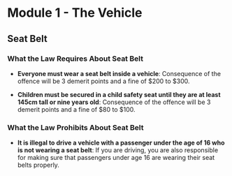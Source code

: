 # Module 1 - The Vehicle


## Seat Belt

### What the Law Requires About Seat Belt

- **Everyone must wear a seat belt inside a vehicle**: Consequence of the offence will be 3 demerit points and a fine of $200 to $300.

- **Children must be secured in a child safety seat until they are at least 145cm tall or nine years old**: Consequence of the offence will be 3 demerit points and a fine of $80 to $100.


### What the Law Prohibits About Seat Belt

- **It is illegal to drive a vehicle with a passenger under the age of 16 who is not wearing a seat belt**: If you are driving, you are also responsible for making sure that passengers under age 16 are wearing their seat belts properly.